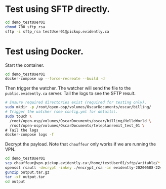 # Test using SFTP directly.

```bash
cd demo_testUser01
chmod 700 sftp_rsa
sftp -i sftp_rsa testUser01@pickup.evidently.ca
```

# Test using Docker.

Start the container.

```bash
cd demo_testUser01
docker-compose up --force-recreate --build -d
```

Then trigger the watcher. The watcher will send the file to the `public.evidently.ca`
server. Tail the logs to see the SFTP result.

```bash
# Ensure required directories exist (required for testing only).
sudo mkdir -p /root/open-osp/volumes/OscarDocuments/oscar/billing/
# Trigger the watcher (see config.yml for details).
sudo touch \
  /root/open-osp/volumes/OscarDocuments/oscar/billing/HelloWorld \
  /root/open-osp/volumes/OscarDocuments/teleplanremit_test_01 \
# Tail the logs
docker-compose logs -f 
```

Decrypt the payload. Note that `chauffeur` only works if we are running the VPN.

```bash
cd demo_testUser01
scp chauffeur@vpn.pickup.evidently.ca:/home/testUser01/sftp/writable/*.enc .
openssl rsautl -decrypt -inkey ./encrypt_rsa -in evidently-20200508-224231.tar.gz.enc -out output.tar.gz
gunzip output.tar.gz
tar -xf output.tar
cd output
```
